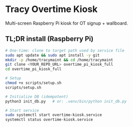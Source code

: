 # Tracy Overtime Kiosk

Multi-screen Raspberry Pi kiosk for OT signup + wallboard.

## TL;DR install (Raspberry Pi)

```bash
# One-time: clone to target path used by service file
sudo apt update && sudo apt install -y git
mkdir -p /home/tracymaint && cd /home/tracymaint
git clone <YOUR_REPO_URL> overtime_pi_kiosk_full
cd overtime_pi_kiosk_full

# Setup
chmod +x scripts/setup.sh
scripts/setup.sh

# Initialize DB (idempotent)
python3 init_db.py   # or: .venv/bin/python init_db.py

# Start service
sudo systemctl start overtime-kiosk.service
systemctl status overtime-kiosk.service
